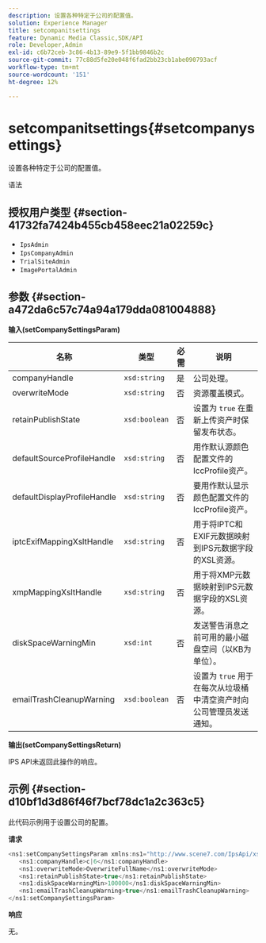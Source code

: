 ```yaml
---
description: 设置各种特定于公司的配置值。
solution: Experience Manager
title: setcompanitsettings
feature: Dynamic Media Classic,SDK/API
role: Developer,Admin
exl-id: c6b72ceb-3c86-4b13-89e9-5f1bb9846b2c
source-git-commit: 77c88d5fe20e048f6fad2bb23cb1abe090793acf
workflow-type: tm+mt
source-wordcount: '151'
ht-degree: 12%

---
```


# setcompanitsettings{#setcompanysettings}

设置各种特定于公司的配置值。

语法

## 授权用户类型 {#section-41732fa7424b455cb458eec21a02259c}

* `IpsAdmin`
* `IpsCompanyAdmin`
* `TrialSiteAdmin`
* `ImagePortalAdmin`

## 参数 {#section-a472da6c57c74a94a179dda081004888}

**输入(setCompanySettingsParam)**

| 名称 | 类型 | 必需 | 说明 |
|---|---|---|---|
| companyHandle | `xsd:string` | 是 | 公司处理。 |
| overwriteMode | `xsd:string` | 否 | 资源覆盖模式。 |
| retainPublishState | `xsd:boolean` | 否 | 设置为 `true` 在重新上传资产时保留发布状态。 |
| defaultSourceProfileHandle | `xsd:string` | 否 | 用作默认源颜色配置文件的IccProfile资产。 |
| defaultDisplayProfileHandle | `xsd:string` | 否 | 要用作默认显示颜色配置文件的IccProfile资产。 |
| iptcExifMappingXsltHandle | `xsd:string` | 否 | 用于将IPTC和EXIF元数据映射到IPS元数据字段的XSL资源。 |
| xmpMappingXsltHandle | `xsd:string` | 否 | 用于将XMP元数据映射到IPS元数据字段的XSL资源。 |
| diskSpaceWarningMin | `xsd:int` | 否 | 发送警告消息之前可用的最小磁盘空间（以KB为单位）。 |
| emailTrashCleanupWarning | `xsd:boolean` | 否 | 设置为 `true` 用于在每次从垃圾桶中清空资产时向公司管理员发送通知。 |

**输出(setCompanySettingsReturn)**

IPS API未返回此操作的响应。

## 示例 {#section-d10bf1d3d86f46f7bcf78dc1a2c363c5}

此代码示例用于设置公司的配置。

**请求**

```java
<ns1:setCompanySettingsParam xmlns:ns1="http://www.scene7.com/IpsApi/xsd/2008-01-15">
   <ns1:companyHandle>c|6</ns1:companyHandle>
   <ns1:overwriteMode>OverwriteFullName</ns1:overwriteMode>
   <ns1:retainPublishState>true</ns1:retainPublishState>
   <ns1:diskSpaceWarningMin>100000</ns1:diskSpaceWarningMin>
   <ns1:emailTrashCleanupWarning>true</ns1:emailTrashCleanupWarning>
</ns1:setCompanySettingsParam>
```

**响应**

无。
